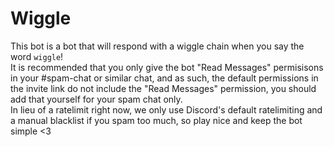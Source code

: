 # Wiggle

This bot is a bot that will respond with a wiggle chain when you say the word `wiggle`!    
It is recommended that you only give the bot "Read Messages" permisisons in your #spam-chat or similar chat, and as such, the default permissions in the invite link do not include the "Read Messages" permission, you should add that yourself for your spam chat only.    
In lieu of a ratelimit right now, we only use Discord's default ratelimiting and a manual blacklist if you spam too much, so play nice and keep the bot simple <3     
